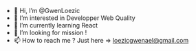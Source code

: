 - 👋 Hi, I’m @GwenLoezic
- 👀 I’m interested in Developper Web Quality
- 🌱 I’m currently learning React
- 💞️ I’m looking for mission !
- 📫 How to reach me ? Just here => loezicgwenael@gmail.com


